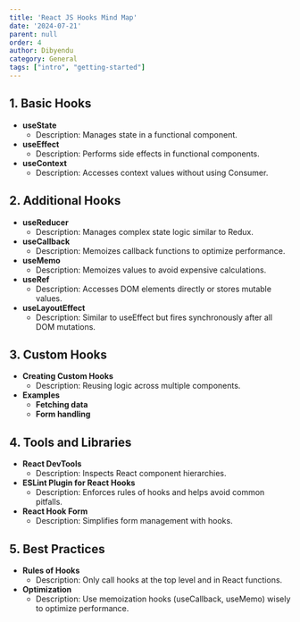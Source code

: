 ```yaml
---
title: 'React JS Hooks Mind Map'
date: '2024-07-21'
parent: null
order: 4
author: Dibyendu
category: General
tags: ["intro", "getting-started"]
---
```


## 1. Basic Hooks
- **useState**
  - Description: Manages state in a functional component.
- **useEffect**
  - Description: Performs side effects in functional components.
- **useContext**
  - Description: Accesses context values without using Consumer.

## 2. Additional Hooks
- **useReducer**
  - Description: Manages complex state logic similar to Redux.
- **useCallback**
  - Description: Memoizes callback functions to optimize performance.
- **useMemo**
  - Description: Memoizes values to avoid expensive calculations.
- **useRef**
  - Description: Accesses DOM elements directly or stores mutable values.
- **useLayoutEffect**
  - Description: Similar to useEffect but fires synchronously after all DOM mutations.

## 3. Custom Hooks
- **Creating Custom Hooks**
  - Description: Reusing logic across multiple components.
- **Examples**
  - **Fetching data**
  - **Form handling**

## 4. Tools and Libraries
- **React DevTools**
  - Description: Inspects React component hierarchies.
- **ESLint Plugin for React Hooks**
  - Description: Enforces rules of hooks and helps avoid common pitfalls.
- **React Hook Form**
  - Description: Simplifies form management with hooks.

## 5. Best Practices
- **Rules of Hooks**
  - Description: Only call hooks at the top level and in React functions.
- **Optimization**
  - Description: Use memoization hooks (useCallback, useMemo) wisely to optimize performance.
